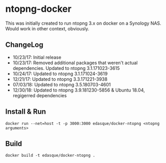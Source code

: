 # ntopng-docker

This was initially created to run ntopng 3.x on docker on a Synology NAS. Would
work in other context, obviously.

## ChangeLog

* 10/23/17: Initial release
* 10/23/17: Removed additional packages that weren't actual dependencies.
  Updated to ntopng 3.1.171023-3615
* 10/24/17: Updated to ntopng 3.1.171024-3619
* 12/21/17: Updated to ntopng 3.3.171221-3938
* 07/03/18: Updated to ntopng 3.5.180703-4601
* 12/30/18: Updated to ntopng 3.9.181230-5856 & Ubuntu 18.04, regigerred dependencies

## Install & Run

```
docker run --net=host -t -p 3000:3000 edasque/docker-ntopng <ntopng arguments>
```

## Build

```
docker build -t edasque/docker-ntopng .
```
